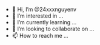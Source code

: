 - 👋 Hi, I’m @24xxxnguyenv
- 👀 I’m interested in ...
- 🌱 I’m currently learning ...
- 💞️ I’m looking to collaborate on ...
- 📫 How to reach me ...

<!---
24xxxnguyenv/24xxxnguyenv is a ✨ special ✨ repository because its `README.md` (this file) appears on your GitHub profile.
You can click the Preview link to take a look at your changes.
--->

